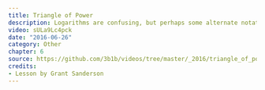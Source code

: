 ```yaml
---
title: Triangle of Power
description: Logarithms are confusing, but perhaps some alternate notation could make them more intuitive.
video: sULa9Lc4pck
date: "2016-06-26"
category: Other
chapter: 6
source: https://github.com/3b1b/videos/tree/master/_2016/triangle_of_power
credits:
- Lesson by Grant Sanderson
---
```

